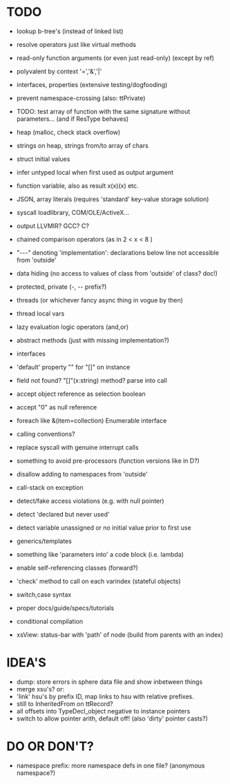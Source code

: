 TODO
====

* lookup b-tree's (instead of linked list)
* resolve operators just like virtual methods
* read-only function arguments (or even just read-only) (except by ref)
* polyvalent by context '=','&','|'
* interfaces, properties (extensive testing/dogfooding)
* prevent namespace-crossing (also: ttPrivate)


* TODO: test array of function with the same signature without parameters... (and if ResType behaves)

* heap (malloc, check stack overflow)
* strings on heap, strings from/to array of chars
* struct initial values
* infer untyped local when first used as output argument
* function variable, also as result x(x)(x) etc.
* JSON, array literals (requires 'standard' key-value storage solution)
* syscall loadlibrary, COM/OLE/ActiveX...
* output LLVMIR? GCC? C?
* chained comparison operators (as in 2 < x < 8 )
* "---" denoting 'implementation': declarations below line not accessible from 'outside'
* data hiding (no access to values of class from 'outside' of class? doc!)
* protected, private (-, -- prefix?)
* threads (or whichever fancy async thing in vogue by then)
* thread local vars
* lazy evaluation logic operators (and,or)
* abstract methods (just with missing implementation?)
* interfaces
* 'default' property "" for "[]" on instance
* field not found? "[]"(x:string) method? parse into call
* accept object reference as selection boolean
* accept "0" as null reference
* foreach like &(item=collection) Enumerable interface
* calling conventions?
* replace syscall with genuine interrupt calls
* something to avoid pre-processors (function versions like in D?)
* disallow adding to namespaces from 'outside'
* call-stack on exception
* detect/fake access violations (e.g. with null pointer)
* detect 'declared but never used'
* detect variable unassigned or no initial value prior to first use
* generics/templates
* something like 'parameters into' a code block (i.e. lambda)
* enable self-referencing classes (forward?)
* 'check' method to call on each varindex (stateful objects)
* switch,case syntax
* proper docs/guide/specs/tutorials
* conditional compilation
* xsView: status-bar with 'path' of node (build from parents with an index)

IDEA'S
======

* dump: store errors in sphere data file and show inbetween things
* merge xsu's? or:
* 'link' hsu's by prefix ID, map links to hsu with relative prefixes.
* still to InheritedFrom on ttRecord?
* all offsets into TypeDecl_object negative to instance pointers
* switch to allow pointer arith, default off! (also 'dirty' pointer casts?)

DO OR DON'T?
============

* namespace prefix: more namespace defs in one file? (anonymous namespace?)
